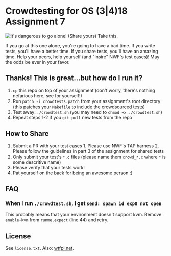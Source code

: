 Crowdtesting for OS (3|4)18 Assignment 7
========================================

![It's dangerous to go alone! (Share yours) Take this.](https://craftinggeek.files.wordpress.com/2014/05/th-63.jpg)

If you go at this one alone, you're going to have a bad time. If you write tests, you'll have a better time. If you share tests, you'll have an amazing time. Help your peers, help yourself (and "insire" NWF's test cases)! May the odds be ever in your favor.

## Thanks! This is great...but how do I run it?

  1. `cp` this repo on top of your assignment (don't worry, there's nothing nefarious here, see for yourself!)
  2. Run `patch -i crowdtests.patch` from your assignment's root directory (this patches your `Makefile` to include the crowdsourced tests)
  3. Test away: `./crowdtest.sh` (you may need to `chmod +x ./crowdtest.sh`)
  4. Repeat steps 1-2 if you `git pull` new tests from the repo

## How to Share

  1. Submit a PR with your test cases 
    1. Please use NWF's TAP harness
    2. Please follow the guidelines in part 3 of the assignment for shared tests
  2. Only submit your test's `*.c` files (please name them `crowd_*.c` where `*` is some descritive name)
  3. Please verify that your tests work!
  4. Pat yourself on the back for being an awesome person :)

## FAQ

### When I run `./crowdtest.sh`, I get `send: spawn id exp8 not open`

This probably means that your environment doesn't support kvm. Remove `-enable-kvm` from `runme.expect` (line 44) and retry.

## License

See `license.txt`. Also: [wtfpl.net](http://www.wtfpl.net/).
